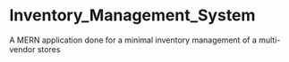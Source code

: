 # Inventory_Management_System
A MERN application done for a minimal inventory management of a multi-vendor stores
